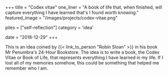 +++
title = "Codex vitae"
one_liner = "A book of life that, when finished, will capture everything I have learned that's I found worth knowing."
featured_image = "/images/projects/codex-vitae.png"

piles = ["self-reflection"]
category = 'idea'

date = "2018-12-29"
+++

This is an idea coined by {{< link_to_person "Robin Sloan" >}} in his book Mr Penumbra's 24-Hour Bookstore. The idea is to write a book, the Codex Vitae or Book of Life, that represents everything I have learned in my life. If I lost all of my memories somehow, this could be something that helped me remember who I am.

